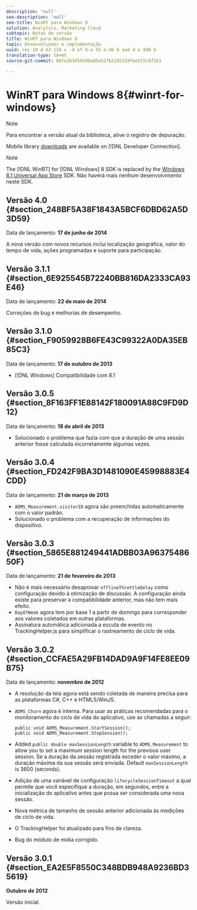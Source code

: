 ```yaml
---
description: 'null'
seo-description: 'null'
seo-title: WinRT para Windows 8
solution: Analytics, Marketing Cloud
subtopic: Notas de versão
title: WinRT para Windows 8
topic: Desenvolvedor e implementação
uuid: cec 19 d 63-114 c -4 ef 6-a 55 e-db 6 aad 4 e 948 b
translation-type: tm+mt
source-git-commit: 86fe1b3650100a05e52fb2102134fee515c871b1

---
```



# WinRT para Windows 8{#winrt-for-windows}

>[!NOTE]
>
>Para encontrar a versão atual da biblioteca, ative o registro de depuração.

Mobile library [downloads](https://marketing.adobe.com/developer/get-started/mobile/c-measuring-mobile-applications) are available on [!DNL Developer Connection].

>[!NOTE]
>
>The [!DNL WinRT] for [!DNL Windows] 8 SDK is replaced by the [Windows 8.1 Universal App Store](../appmeasurement-release-notes/c-release-notes-winu.md#concept_79EEB87B0FEC4F6DB11BE8ED417A970E) SDK. Não haverá mais nenhum desenvolvimento neste SDK.

## Versão 4.0 {#section_248BF5A38F1843A5BCF6DBD62A5D3D59}

Data de lançamento: **17 de junho de 2014**

A nova versão com novos recursos inclui localização geográfica, valor do tempo de vida, ações programadas e suporte para participação.

## Versão 3.1.1 {#section_6E925545B72240BB816DA2333CA93E46}

Data de lançamento: **22 de maio de 2014**

Correções de bug e melhorias de desempenho.

## Versão 3.1.0 {#section_F9059928B6FE43C99322A0DA35EB85C3}

Data de lançamento: **17 de outubro de 2013**

* [!DNL Windows] Compatibilidade com 8.1

## Versão 3.0.5 {#section_8F163FF1E88142F180091A88C9FD9D12}

Data de lançamento: **18 de abril de 2013**

* Solucionado o problema que fazia com que a duração de uma sessão anterior fosse calculada incorretamente algumas vezes.

## Versão 3.0.4 {#section_FD242F9BA3D1481090E45998883E4CDD}

Data de lançamento: **21 de março de 2013**

* `ADMS_Measurement.visitorID` agora são preenchidas automaticamente com o valor padrão.
* Solucionado o problema com a recuperação de informações do dispositivo.

## Versão 3.0.3 {#section_5865E881249441ADBB03A9637548650F}

Data de lançamento: **21 de fevereiro de 2013**

* Não é mais necessário desaprovar `offlineThrottleDelay` como configuração devido à otimização de discussão. A configuração ainda existe para preservar a compatibilidade anterior, mas não tem mais efeito.
* `DayOfWeek` agora tem por base 1 a partir de domingo para corresponder aos valores coletados em outras plataformas.
* Assinatura automática adicionada a escuta de evento no TrackingHelper.js para simplificar o rastreamento de ciclo de vida.

## Versão 3.0.2 {#section_CCFAE5A29FB14DAD9A9F14FE8EE09B75}

Data de lançamento: **novembro de 2012**

* A resolução da tela agora está sendo coletada de maneira precisa para as plataformas C#, C++ e HTML5/WinJS.
* `ADMS_Churn` agora é interna. Para usar as práticas recomendadas para o monitoramento do ciclo de vida do aplicativo, use as chamadas a seguir:

   ```
   public void ADMS_Measurement.StartSession(); 
   public void ADMS_Measurement.StopSession();
   ```

* Added `public double maxSessionLength` variable to `ADMS_Measurement` to allow you to set a maximum session length for the previous user session. Se a duração da sessão registrada exceder o valor máximo, a duração máxima da sua sessão será enviada. Default `maxSessionLength` is 3600 (seconds).
* Adição de uma variável de configuração `lifecycleSessionTimeout` a qual permite que você especifique a duração, em segundos, entre a inicialização do aplicativo antes que possa ser considerada uma nova sessão.
* Nova métrica de tamanho de sessão anterior adicionada às medições de ciclo de vida.
* O TrackingHelper foi atualizado para fins de clareza.
* Bug do módulo de mídia corrigido.

## Versão 3.0.1 {#section_EA2E5F8550C348BDB948A9236BD35619}

**Outubro de 2012**

Versão inicial.
